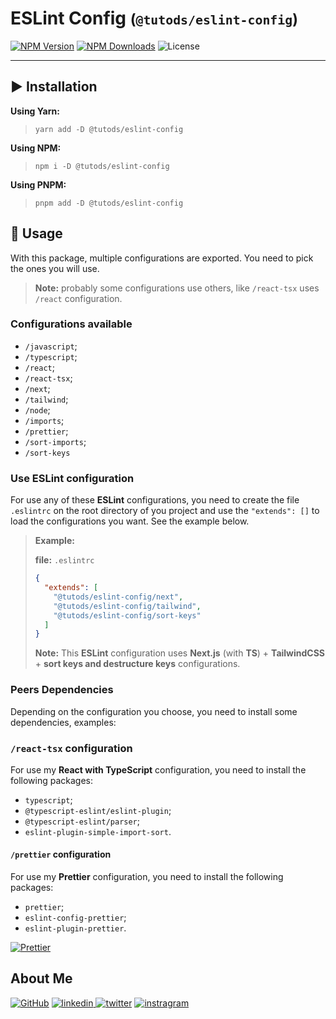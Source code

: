 # ESLint Config <small>(`@tutods/eslint-config`)</small>

[![NPM Version][npm-version-shield]][npm-link] [![NPM Downloads][npm-downloads-shield]][npm-link] ![License][npm-license-shield]

---

## ▶️ Installation

**Using Yarn:**

> `yarn add -D @tutods/eslint-config`

**Using NPM:**

> `npm i -D @tutods/eslint-config`

**Using PNPM:**

> `pnpm add -D @tutods/eslint-config`

## 📄 Usage

With this package, multiple configurations are exported. You need to pick the ones you will use.

> **Note:** probably some configurations use others, like `/react-tsx` uses `/react` configuration.

### Configurations available

- `/javascript`;
- `/typescript`;
- `/react`;
- `/react-tsx`;
- `/next`;
- `/tailwind`;
- `/node`;
- `/imports`;
- `/prettier`;
- `/sort-imports`;
- `/sort-keys`

### Use **ESLint** configuration

For use any of these **ESLint** configurations, you need to create the file `.eslintrc` on the root directory of you
project and use the `"extends": []` to load the configurations you want.
See the example below.

> **Example:**
>
> **file:** `.eslintrc`
>
> ```json
> {
>   "extends": [
>     "@tutods/eslint-config/next",
>     "@tutods/eslint-config/tailwind",
>     "@tutods/eslint-config/sort-keys"
>   ]
> }
> ```
>
> **Note:** This **ESLint** configuration uses **Next.js** (with **TS**) + **TailwindCSS** + **sort keys and destructure keys** configurations.

### Peers Dependencies

Depending on the configuration you choose, you need to install some dependencies, examples:

### `/react-tsx` configuration

For use my **React with TypeScript** configuration, you need to install the following packages:

- `typescript`;
- `@typescript-eslint/eslint-plugin`;
- `@typescript-eslint/parser`;
- `eslint-plugin-simple-import-sort`.

#### `/prettier` configuration

For use my **Prettier** configuration, you need to install the following packages:

- `prettier`;
- `eslint-config-prettier`;
- `eslint-plugin-prettier`.

[![Prettier](https://img.shields.io/badge/prettier%20config-000000?style=for-the-badge&logo=npm&logoColor=white)](../prettier-config/README.md)

## About Me

[![GitHub](https://img.shields.io/badge/github-000000?style=for-the-badge&logo=github&logoColor=white)](https://github.com/tutods) [
![linkedin](https://img.shields.io/badge/linkedin-000000?style=for-the-badge&logo=linkedin&logoColor=white)
](https://linkedin.com/in/daniel-sousa-tutods)
[![twitter](https://img.shields.io/badge/twitter-000000?style=for-the-badge&logo=twitter&logoColor=white)](https://twitter.com/dsousa_12)
[![instragram](https://img.shields.io/badge/instragram-000000?style=for-the-badge&logo=instagram&logoColor=white)](https://instagram.com/dsousa_12)

<!-- Links -->

[npm-version-shield]: https://img.myrandomwebs.com/npm/v/@tutods/eslint-config.svg?label=@tutods/eslint-config&icon=npm
[npm-license-shield]: https://img.shields.io/npm/l/@tutods/eslint-config.svg
[npm-downloads-shield]: https://img.shields.io/npm/dm/@tutods/eslint-config.svg
[npm-link]: https://www.npmjs.com/package/@tutods/eslint-config
